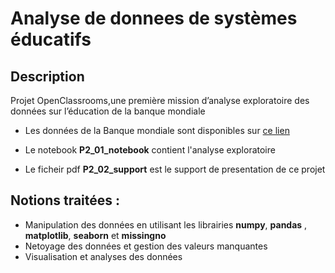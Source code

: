 # Analyse de donnees de systèmes éducatifs
## Description
Projet OpenClassrooms,une première mission d’analyse exploratoire des données sur l’éducation de la banque mondiale
* Les données de la Banque mondiale sont disponibles sur [ce lien](https://s3-eu-west-1.amazonaws.com/static.oc-static.com/prod/courses/files/Parcours_data_scientist/Projet+-+Donn%C3%A9es+%C3%A9ducatives/Projet+Python_Dataset_Edstats_csv.zip)

* Le notebook **P2_01_notebook** contient l'analyse exploratoire 
* Le ficheir pdf **P2_02_support** est le support de presentation de ce projet

## Notions traitées :

* Manipulation des données en utilisant les librairies **numpy**, **pandas** , **matplotlib**, **seaborn** et **missingno**
* Netoyage des données et gestion des valeurs manquantes
* Visualisation et analyses des données
